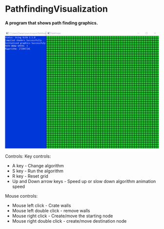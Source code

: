 # PathfindingVisualization
#### A program that shows path finding graphics.
![demo.Gif](./demo.gif)

Controls:
Key controls:
- A key - Change algorithm
- S key - Run the algorithm
- R key - Reset grid
- Up and Down arrow keys - Speed up or slow down algorithm animation speed

Mouse controls:
- Mouse left click - Crate walls
- Mouse left double click - remove walls
- Mouse right click - Create/move the starting node 
- Mouse right double click - create/move destination node 
